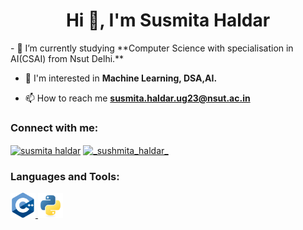 <h1 align="center">Hi 👋, I'm Susmita Haldar</h1>
- 🌱 I’m currently studying **Computer Science with specialisation in AI(CSAI) from Nsut Delhi.**

- 👧 I'm interested in **Machine Learning, DSA,AI.**

- 📫 How to reach me **susmita.haldar.ug23@nsut.ac.in**

<h3 align="left">Connect with me:</h3>
<p align="left">
<a href="https://linkedin.com/in/susmita haldar" target="blank"><img align="center" src="https://raw.githubusercontent.com/rahuldkjain/github-profile-readme-generator/master/src/images/icons/Social/linked-in-alt.svg" alt="susmita haldar" height="30" width="40" /></a>
<a href="https://www.leetcode.com/_sushmita_haldar_" target="blank"><img align="center" src="https://raw.githubusercontent.com/rahuldkjain/github-profile-readme-generator/master/src/images/icons/Social/leet-code.svg" alt="_sushmita_haldar_" height="30" width="40" /></a>
</p>

<h3 align="left">Languages and Tools:</h3>
<p align="left"> <a href="https://www.w3schools.com/cpp/" target="_blank" rel="noreferrer"> <img src="https://raw.githubusercontent.com/devicons/devicon/master/icons/cplusplus/cplusplus-original.svg" alt="cplusplus" width="40" height="40"/> </a> <a href="https://www.python.org" target="_blank" rel="noreferrer"> <img src="https://raw.githubusercontent.com/devicons/devicon/master/icons/python/python-original.svg" alt="python" width="40" height="40"/> </a> </p>
